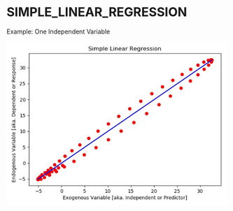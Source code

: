 # SIMPLE_LINEAR_REGRESSION

Example: One Independent Variable

![alt text](https://github.com/PuneetDheer/MACHINE_LEARNING/blob/master/Linear_Regression/PYTHON_SCRIPT/Linear_Regression_Normal_equation/SLR.jpeg)


